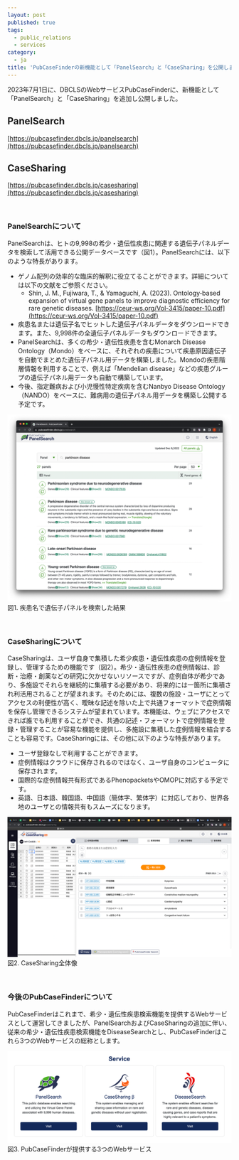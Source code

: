 ```yaml
---
layout: post
published: true
tags:
  - public_relations
  - services
category:
  - ja
title: 'PubCaseFinderの新機能として「PanelSearch」と「CaseSharing」を公開しました'
---
```

2023年7月1日に、DBCLSのWebサービスPubCaseFinderに、新機能として「PanelSearch」と「CaseSharing」を追加し公開しました。

## PanelSearch
[https://pubcasefinder.dbcls.jp/panelsearch](https://pubcasefinder.dbcls.jp/panelsearch) 

## CaseSharing
[https://pubcasefinder.dbcls.jp/casesharing](https://pubcasefinder.dbcls.jp/casesharing) 

<br/>

### PanelSearchについて
PanelSearchは、ヒトの9,998の希少・遺伝性疾患に関連する遺伝子パネルデータを検索して活用できる公開データベースです（図1）。PanelSearchには、以下のような特長があります。
- ゲノム配列の効率的な臨床的解釈に役立てることができます。詳細については以下の文献をご参照ください。
  - Shin, J. M., Fujiwara, T., & Yamaguchi, A. (2023). Ontology‐based expansion of virtual gene panels to improve diagnostic efficiency for rare genetic diseases. [https://ceur-ws.org/Vol-3415/paper-10.pdf](https://ceur-ws.org/Vol-3415/paper-10.pdf)
- 疾患名または遺伝子名でヒットした遺伝子パネルデータをダウンロードできます。また、9,998件の全遺伝子パネルデータもダウンロードできます。
- PanelSearchは、多くの希少・遺伝性疾患を含むMonarch Disease Ontology（Mondo）をベースに、それぞれの疾患について疾患原因遺伝子を自動でまとめた遺伝子パネル用データを構築しました。Mondoの疾患階層情報を利用することで、例えば「Mendelian disease」などの疾患グループの遺伝子パネル用データも自動で構築しています。
- 今後、指定難病および小児慢性特定疾病を含むNanbyo Disease Ontology（NANDO）をベースに、難病用の遺伝子パネル用データを構築し公開する予定です。

![Fig-1](https://raw.githubusercontent.com/dbcls/website/master/services/images/PubCaseFinder_fig-1_20230728.png)
図1. 疾患名で遺伝子パネルを検索した結果

<br/>

### CaseSharingについて
CaseSharingは、ユーザ自身で集積した希少疾患・遺伝性疾患の症例情報を登録し、管理するための機能です（図2）。希少・遺伝性疾患の症例情報は、診断・治療・創薬などの研究に欠かせないリソースですが、症例自体が希少であり、多施設でそれらを継続的に集積する必要があり、将来的には一箇所に集積され利活用されることが望まれます。そのためには、複数の施設・ユーザにとってアクセスの利便性が高く、曖昧な記述を除いた上で共通フォーマットで症例情報を保存し管理できるシステムが望まれています。本機能は、ウェブにアクセスできれば誰でも利用することができ、共通の記述・フォーマットで症例情報を登録・管理することが容易な機能を提供し、多施設に集積した症例情報を結合することも容易です。CaseSharingには、その他に以下のような特長があります。

- ユーザ登録なしで利用することができます。
- 症例情報はクラウドに保存されるのではなく、ユーザ自身のコンピュータに保存されます。
- 国際的な症例情報共有形式であるPhenopacketsやOMOPに対応する予定です。
- 英語、日本語、韓国語、中国語（簡体字、繁体字）に対応しており、世界各地のユーザとの情報共有もスムーズになります。

![Fig-2](https://raw.githubusercontent.com/dbcls/website/master/services/images/PubCaseFinder_fig-2_20230728.png)
図2. CaseSharing全体像 

<br/>

### 今後のPubCaseFinderについて
PubCaseFinderはこれまで、希少・遺伝性疾患検索機能を提供するWebサービスとして運営してきましたが、PanelSearchおよびCaseSharingの追加に伴い、従来の希少・遺伝性疾患検索機能をDiseaseSearchとし、PubCaseFinderはこれら3つのWebサービスの総称とします。

![Fig-3](https://raw.githubusercontent.com/dbcls/website/master/services/images/PubCaseFinder_fig-3_20230728.png)
図3. PubCaseFinderが提供する3つのWebサービス 
